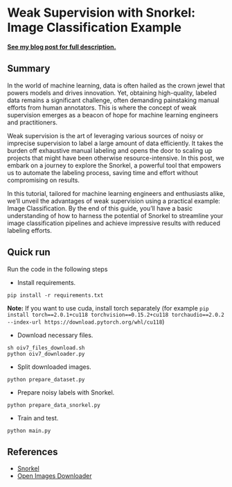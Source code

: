 # Weak Supervision with Snorkel: Image Classification Example

**[See my blog post for full description.](https://ramintoosi.ir/posts/2023/08/blog-post-1/)**

## Summary

In the world of machine learning, data is often hailed as the crown jewel that powers models and drives innovation. Yet, obtaining high-quality, labeled data remains a significant challenge, often demanding painstaking manual efforts from human annotators. This is where the concept of weak supervision emerges as a beacon of hope for machine learning engineers and practitioners.

Weak supervision is the art of leveraging various sources of noisy or imprecise supervision to label a large amount of data efficiently. It takes the burden off exhaustive manual labeling and opens the door to scaling up projects that might have been otherwise resource-intensive. In this post, we embark on a journey to explore the Snorkel, a powerful tool that empowers us to automate the labeling process, saving time and effort without compromising on results.

In this tutorial, tailored for machine learning engineers and enthusiasts alike, we’ll unveil the advantages of weak supervision using a practical example: Image Classification. By the end of this guide, you’ll have a basic understanding of how to harness the potential of Snorkel to streamline your image classification pipelines and achieve impressive results with reduced labeling efforts.

## Quick run

Run the code in the following steps

- Install requirements.
```commandline
pip install -r requirements.txt
```
**Note:** If you want to use cuda, install torch separately (for example ```pip install torch==2.0.1+cu118 torchvision==0.15.2+cu118 torchaudio==2.0.2 --index-url https://download.pytorch.org/whl/cu118```)
- Download necessary files.
```commandline
sh oiv7_files_download.sh
python oiv7_downloader.py
```
- Split downloaded images.
```commandline
python prepare_dataset.py
```
- Prepare noisy labels with Snorkel.
```commandline
python prepare_data_snorkel.py
```
- Train and test.
```commandline
python main.py
```

## References
- [Snorkel](https://github.com/snorkel-team/snorkel)
- [Open Images Downloader](https://raw.githubusercontent.com/openimages/dataset/master/downloader.py)